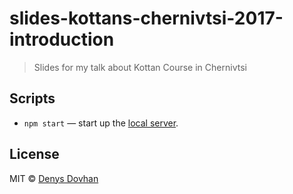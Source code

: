 # slides-kottans-chernivtsi-2017-introduction

> Slides for my talk about Kottan Course in Chernivtsi

## Scripts

* `npm start` — start up the [local server](http://localhost:3000).

## License

MIT © [Denys Dovhan](http://denysdovhan.com)
